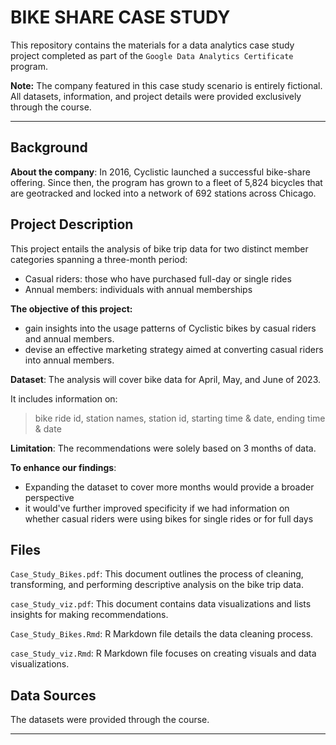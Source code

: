 # BIKE SHARE CASE STUDY

This repository contains the materials for a data analytics case study project completed as part of the `Google Data Analytics Certificate` program.

**Note:** The company featured in this case study scenario is entirely fictional. All datasets, information, and project details were provided exclusively through the course.

---

Background
-----------
**About the company**: In 2016, Cyclistic launched a successful bike-share offering. Since then, the program has grown to a fleet of 5,824 bicycles that are
geotracked and locked into a network of 692 stations across Chicago.


## Project Description
This project entails the analysis of bike trip data for two distinct member categories spanning a three-month period:

* Casual riders: those who have purchased full-day or single rides
* Annual members: individuals with annual memberships
  
**The objective of this project:**
  * gain insights into the usage patterns of Cyclistic bikes by casual riders and annual members.
  * devise an effective marketing strategy aimed at converting casual riders into annual members. 

**Dataset**: The analysis will cover bike data for April, May, and June of 2023.

It includes information on:
> bike ride id, station names, station id, starting time & date, ending time & date

**Limitation**: The recommendations were solely based on 3 months of data.

**To enhance our findings**:
 * Expanding the dataset to cover more months would provide a broader perspective
 * it would've further improved specificity if we had information on whether casual riders were using bikes for single rides or for full days

## Files

`Case_Study_Bikes.pdf`: This document outlines the process of cleaning, transforming, and performing descriptive analysis on the bike trip data.

`case_Study_viz.pdf`: This document contains data visualizations and lists insights for making recommendations.

`Case_Study_Bikes.Rmd`: R Markdown file details the data cleaning process.

`case_Study_viz.Rmd`: R Markdown file focuses on creating visuals and data visualizations.

## Data Sources

The datasets were provided through the course. 



---






